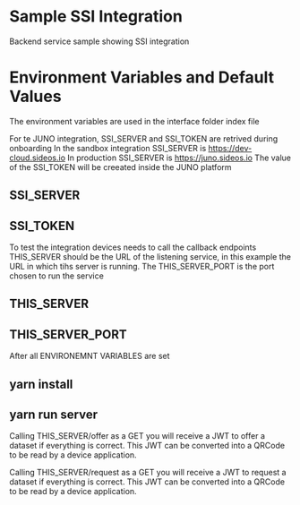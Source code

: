 # Sample SSI Integration
Backend service sample showing SSI integration

# Environment Variables and Default Values
The environment variables are used in the interface folder index file


For te JUNO integration, SSI_SERVER and SSI_TOKEN are retrived during onboarding
In the sandbox integration SSI_SERVER is https://dev-cloud.sideos.io
In production SSI_SERVER is https://juno.sideos.io
The value of the SSI_TOKEN will be creeated inside the JUNO platform

## SSI_SERVER 
## SSI_TOKEN  


To test the integration devices needs to call the callback endpoints
THIS_SERVER should be the URL of the listening service, in this example the 
URL in which tihs server is running.
The THIS_SERVER_PORT is the port chosen to run the service

## THIS_SERVER 
## THIS_SERVER_PORT 

After all ENVIRONEMNT VARIABLES are set

## yarn install
## yarn run server

Calling THIS_SERVER/offer as a GET you will receive a JWT to offer a dataset if everything is correct. 
This JWT can be converted into a QRCode to be read by a device application.

Calling THIS_SERVER/request as a GET you will receive a JWT to request a dataset if everything is correct. 
This JWT can be converted into a QRCode to be read by a device application.
